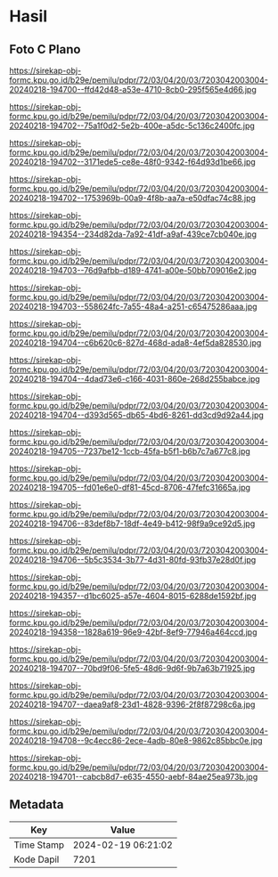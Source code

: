 # Hasil

## Foto C Plano

https://sirekap-obj-formc.kpu.go.id/b29e/pemilu/pdpr/72/03/04/20/03/7203042003004-20240218-194700--ffd42d48-a53e-4710-8cb0-295f565e4d66.jpg

https://sirekap-obj-formc.kpu.go.id/b29e/pemilu/pdpr/72/03/04/20/03/7203042003004-20240218-194702--75a1f0d2-5e2b-400e-a5dc-5c136c2400fc.jpg

https://sirekap-obj-formc.kpu.go.id/b29e/pemilu/pdpr/72/03/04/20/03/7203042003004-20240218-194702--3171ede5-ce8e-48f0-9342-f64d93d1be66.jpg

https://sirekap-obj-formc.kpu.go.id/b29e/pemilu/pdpr/72/03/04/20/03/7203042003004-20240218-194702--1753969b-00a9-4f8b-aa7a-e50dfac74c88.jpg

https://sirekap-obj-formc.kpu.go.id/b29e/pemilu/pdpr/72/03/04/20/03/7203042003004-20240218-194354--234d82da-7a92-41df-a9af-439ce7cb040e.jpg

https://sirekap-obj-formc.kpu.go.id/b29e/pemilu/pdpr/72/03/04/20/03/7203042003004-20240218-194703--76d9afbb-d189-4741-a00e-50bb709016e2.jpg

https://sirekap-obj-formc.kpu.go.id/b29e/pemilu/pdpr/72/03/04/20/03/7203042003004-20240218-194703--558624fc-7a55-48a4-a251-c65475286aaa.jpg

https://sirekap-obj-formc.kpu.go.id/b29e/pemilu/pdpr/72/03/04/20/03/7203042003004-20240218-194704--c6b620c6-827d-468d-ada8-4ef5da828530.jpg

https://sirekap-obj-formc.kpu.go.id/b29e/pemilu/pdpr/72/03/04/20/03/7203042003004-20240218-194704--4dad73e6-c166-4031-860e-268d255babce.jpg

https://sirekap-obj-formc.kpu.go.id/b29e/pemilu/pdpr/72/03/04/20/03/7203042003004-20240218-194704--d393d565-db65-4bd6-8261-dd3cd9d92a44.jpg

https://sirekap-obj-formc.kpu.go.id/b29e/pemilu/pdpr/72/03/04/20/03/7203042003004-20240218-194705--7237be12-1ccb-45fa-b5f1-b6b7c7a677c8.jpg

https://sirekap-obj-formc.kpu.go.id/b29e/pemilu/pdpr/72/03/04/20/03/7203042003004-20240218-194705--fd01e6e0-df81-45cd-8706-47fefc31665a.jpg

https://sirekap-obj-formc.kpu.go.id/b29e/pemilu/pdpr/72/03/04/20/03/7203042003004-20240218-194706--83def8b7-18df-4e49-b412-98f9a9ce92d5.jpg

https://sirekap-obj-formc.kpu.go.id/b29e/pemilu/pdpr/72/03/04/20/03/7203042003004-20240218-194706--5b5c3534-3b77-4d31-80fd-93fb37e28d0f.jpg

https://sirekap-obj-formc.kpu.go.id/b29e/pemilu/pdpr/72/03/04/20/03/7203042003004-20240218-194357--d1bc6025-a57e-4604-8015-6288de1592bf.jpg

https://sirekap-obj-formc.kpu.go.id/b29e/pemilu/pdpr/72/03/04/20/03/7203042003004-20240218-194358--1828a619-96e9-42bf-8ef9-77946a464ccd.jpg

https://sirekap-obj-formc.kpu.go.id/b29e/pemilu/pdpr/72/03/04/20/03/7203042003004-20240218-194707--70bd9f06-5fe5-48d6-9d6f-9b7a63b71925.jpg

https://sirekap-obj-formc.kpu.go.id/b29e/pemilu/pdpr/72/03/04/20/03/7203042003004-20240218-194707--daea9af8-23d1-4828-9396-2f8f87298c6a.jpg

https://sirekap-obj-formc.kpu.go.id/b29e/pemilu/pdpr/72/03/04/20/03/7203042003004-20240218-194708--9c4ecc86-2ece-4adb-80e8-9862c85bbc0e.jpg

https://sirekap-obj-formc.kpu.go.id/b29e/pemilu/pdpr/72/03/04/20/03/7203042003004-20240218-194701--cabcb8d7-e635-4550-aebf-84ae25ea973b.jpg


## Metadata

| Key        | Value               |
| ---------- | ------------------- |
| Time Stamp | 2024-02-19 06:21:02 |
| Kode Dapil | 7201                |



